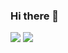 ### Hi there 👋

<img src="https://img.shields.io/badge/게임-Riot-239120?style=for-the-badge&logo=Riot Games&logoColor=white">
<img src=https://img.shields.io/badge/LABEL-MESSAGE-7f00ff>
<!--
**tori11111/tori11111** is a ✨ _special_ ✨ repository because its `README.md` (this file) appears on your GitHub profile.

Here are some ideas to get you started:

- 🔭 I’m currently working on ...
- 🌱 I’m currently learning ...
- 👯 I’m looking to collaborate on ...
- 🤔 I’m looking for help with ...
- 💬 Ask me about ...
- 📫 How to reach me: ...
- 😄 Pronouns: ...
- ⚡ Fun fact: ...
-->
